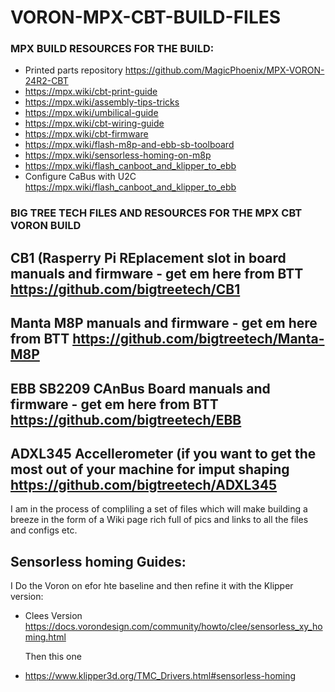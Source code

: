 # VORON-MPX-CBT-BUILD-FILES

### MPX BUILD RESOURCES FOR THE BUILD:

* Printed parts repository  https://github.com/MagicPhoenix/MPX-VORON-24R2-CBT
* https://mpx.wiki/cbt-print-guide
* https://mpx.wiki/assembly-tips-tricks
* https://mpx.wiki/umbilical-guide
* https://mpx.wiki/cbt-wiring-guide
* https://mpx.wiki/cbt-firmware
* https://mpx.wiki/flash-m8p-and-ebb-sb-toolboard
* https://mpx.wiki/sensorless-homing-on-m8p
* https://mpx.wiki/flash_canboot_and_klipper_to_ebb
* Configure CaBus with U2C https://mpx.wiki/flash_canboot_and_klipper_to_ebb
  

### BIG TREE TECH FILES AND RESOURCES FOR THE MPX CBT VORON BUILD

## CB1  (Rasperry Pi REplacement slot in board manuals and firmware - get em here from BTT  https://github.com/bigtreetech/CB1

## Manta M8P  manuals and firmware - get em here from BTT  https://github.com/bigtreetech/Manta-M8P

## EBB SB2209 CAnBus Board manuals and firmware - get em here from BTT https://github.com/bigtreetech/EBB

## ADXL345 Accellerometer  (if you want to get the most out of your machine for imput shaping   https://github.com/bigtreetech/ADXL345

I am in the process of compliling a set of files which will make building a breeze
in the form of a Wiki page rich full of pics and links to all the files and configs etc.

## Sensorless homing Guides:
I Do the Voron on efor hte baseline and then refine it with the Klipper version:
* Clees Version https://docs.vorondesign.com/community/howto/clee/sensorless_xy_homing.html

  Then this one

* https://www.klipper3d.org/TMC_Drivers.html#sensorless-homing

